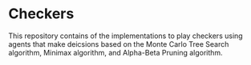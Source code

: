 # Checkers
This repository contains of the implementations to play checkers using agents that make deicsions based on the Monte Carlo Tree Search algorithm, Minimax algorithm, and Alpha-Beta Pruning algorithm.
